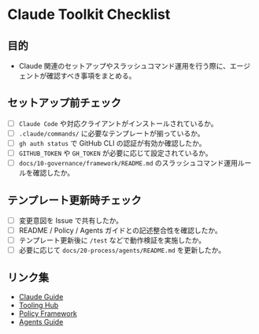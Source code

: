 # Claude Toolkit Checklist

## 目的
- Claude 関連のセットアップやスラッシュコマンド運用を行う際に、エージェントが確認すべき事項をまとめる。

## セットアップ前チェック
- [ ] `Claude Code` や対応クライアントがインストールされているか。
- [ ] `.claude/commands/` に必要なテンプレートが揃っているか。
- [ ] `gh auth status` で GitHub CLI の認証が有効か確認したか。
- [ ] `GITHUB_TOKEN` や `GH_TOKEN` が必要に応じて設定されているか。
- [ ] `docs/10-governance/framework/README.md` のスラッシュコマンド運用ルールを確認したか。

## テンプレート更新時チェック
- [ ] 変更意図を Issue で共有したか。
- [ ] README / Policy / Agents ガイドとの記述整合性を確認したか。
- [ ] テンプレート更新後に `/test` などで動作検証を実施したか。
- [ ] 必要に応じて `docs/20-process/agents/README.md` を更新したか。

## リンク集
- [Claude Guide](README.md)
- [Tooling Hub](../README.md)
- [Policy Framework](../../10-governance/framework/README.md)
- [Agents Guide](../../20-process/agents/README.md)
